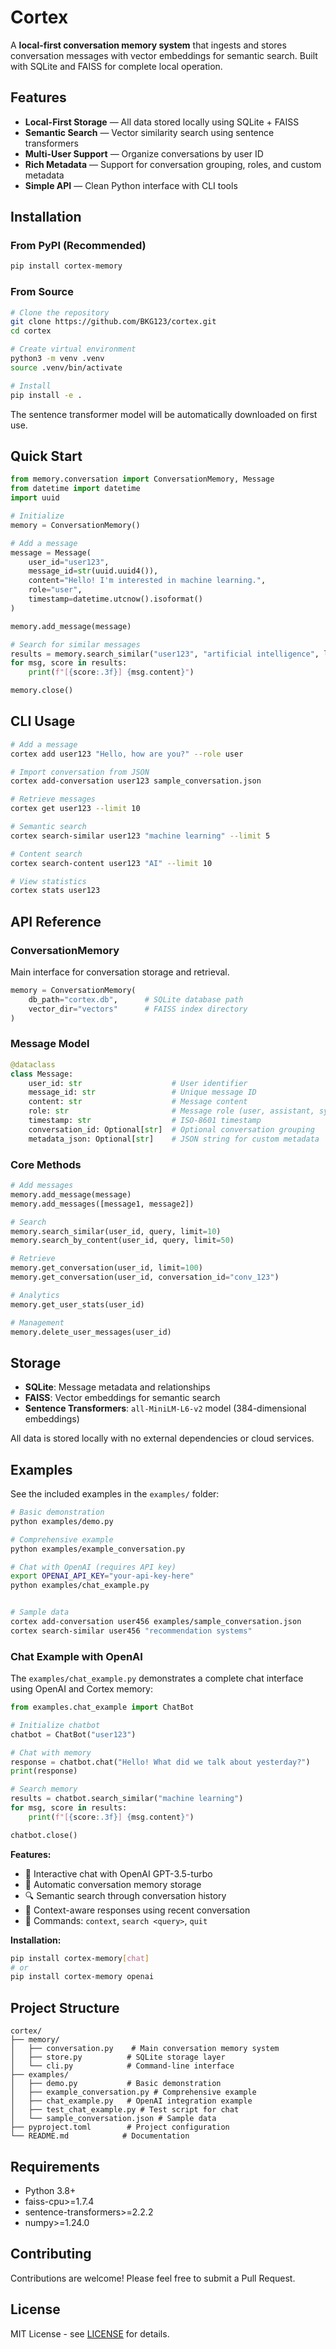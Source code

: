 # Cortex

A **local-first conversation memory system** that ingests and stores conversation messages with vector embeddings for semantic search. Built with SQLite and FAISS for complete local operation.

## Features

- **Local-First Storage** — All data stored locally using SQLite + FAISS
- **Semantic Search** — Vector similarity search using sentence transformers
- **Multi-User Support** — Organize conversations by user ID
- **Rich Metadata** — Support for conversation grouping, roles, and custom metadata
- **Simple API** — Clean Python interface with CLI tools

## Installation

### From PyPI (Recommended)

```bash
pip install cortex-memory
```

### From Source

```bash
# Clone the repository
git clone https://github.com/BKG123/cortex.git
cd cortex

# Create virtual environment
python3 -m venv .venv
source .venv/bin/activate

# Install
pip install -e .
```

The sentence transformer model will be automatically downloaded on first use.

## Quick Start

```python
from memory.conversation import ConversationMemory, Message
from datetime import datetime
import uuid

# Initialize
memory = ConversationMemory()

# Add a message
message = Message(
    user_id="user123",
    message_id=str(uuid.uuid4()),
    content="Hello! I'm interested in machine learning.",
    role="user",
    timestamp=datetime.utcnow().isoformat()
)

memory.add_message(message)

# Search for similar messages
results = memory.search_similar("user123", "artificial intelligence", limit=5)
for msg, score in results:
    print(f"[{score:.3f}] {msg.content}")

memory.close()
```

## CLI Usage

```bash
# Add a message
cortex add user123 "Hello, how are you?" --role user

# Import conversation from JSON
cortex add-conversation user123 sample_conversation.json

# Retrieve messages
cortex get user123 --limit 10

# Semantic search
cortex search-similar user123 "machine learning" --limit 5

# Content search
cortex search-content user123 "AI" --limit 10

# View statistics
cortex stats user123
```

## API Reference

### ConversationMemory

Main interface for conversation storage and retrieval.

```python
memory = ConversationMemory(
    db_path="cortex.db",      # SQLite database path
    vector_dir="vectors"      # FAISS index directory
)
```

### Message Model

```python
@dataclass
class Message:
    user_id: str                    # User identifier
    message_id: str                 # Unique message ID
    content: str                    # Message content
    role: str                       # Message role (user, assistant, system)
    timestamp: str                  # ISO-8601 timestamp
    conversation_id: Optional[str]  # Optional conversation grouping
    metadata_json: Optional[str]    # JSON string for custom metadata
```

### Core Methods

```python
# Add messages
memory.add_message(message)
memory.add_messages([message1, message2])

# Search
memory.search_similar(user_id, query, limit=10)
memory.search_by_content(user_id, query, limit=50)

# Retrieve
memory.get_conversation(user_id, limit=100)
memory.get_conversation(user_id, conversation_id="conv_123")

# Analytics
memory.get_user_stats(user_id)

# Management
memory.delete_user_messages(user_id)
```

## Storage

- **SQLite**: Message metadata and relationships
- **FAISS**: Vector embeddings for semantic search
- **Sentence Transformers**: `all-MiniLM-L6-v2` model (384-dimensional embeddings)

All data is stored locally with no external dependencies or cloud services.

## Examples

See the included examples in the `examples/` folder:

```bash
# Basic demonstration
python examples/demo.py

# Comprehensive example
python examples/example_conversation.py

# Chat with OpenAI (requires API key)
export OPENAI_API_KEY="your-api-key-here"
python examples/chat_example.py


# Sample data
cortex add-conversation user456 examples/sample_conversation.json
cortex search-similar user456 "recommendation systems"
```

### Chat Example with OpenAI

The `examples/chat_example.py` demonstrates a complete chat interface using OpenAI and Cortex memory:

```python
from examples.chat_example import ChatBot

# Initialize chatbot
chatbot = ChatBot("user123")

# Chat with memory
response = chatbot.chat("Hello! What did we talk about yesterday?")
print(response)

# Search memory
results = chatbot.search_similar("machine learning")
for msg, score in results:
    print(f"[{score:.3f}] {msg.content}")

chatbot.close()
```

**Features:**
- 🤖 Interactive chat with OpenAI GPT-3.5-turbo
- 🧠 Automatic conversation memory storage
- 🔍 Semantic search through conversation history
- 📝 Context-aware responses using recent conversation
- 💬 Commands: `context`, `search <query>`, `quit`

**Installation:**
```bash
pip install cortex-memory[chat]
# or
pip install cortex-memory openai
```

## Project Structure

```
cortex/
├── memory/
│   ├── conversation.py    # Main conversation memory system
│   ├── store.py          # SQLite storage layer
│   └── cli.py            # Command-line interface
├── examples/
│   ├── demo.py           # Basic demonstration
│   ├── example_conversation.py # Comprehensive example
│   ├── chat_example.py   # OpenAI integration example
│   ├── test_chat_example.py # Test script for chat
│   └── sample_conversation.json # Sample data
├── pyproject.toml        # Project configuration
└── README.md            # Documentation
```

## Requirements

- Python 3.8+
- faiss-cpu>=1.7.4
- sentence-transformers>=2.2.2
- numpy>=1.24.0

## Contributing

Contributions are welcome! Please feel free to submit a Pull Request.

## License

MIT License - see [LICENSE](LICENSE) for details.
